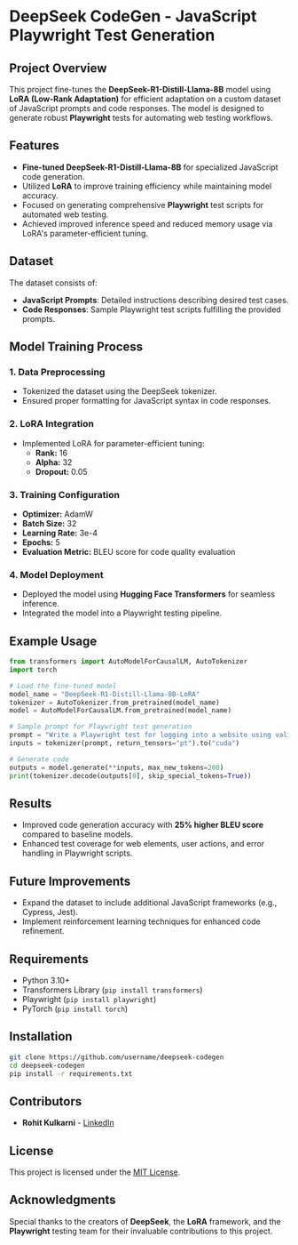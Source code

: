 # DeepSeek CodeGen - JavaScript Playwright Test Generation

## Project Overview
This project fine-tunes the **DeepSeek-R1-Distill-Llama-8B** model using **LoRA (Low-Rank Adaptation)** for efficient adaptation on a custom dataset of JavaScript prompts and code responses. The model is designed to generate robust **Playwright** tests for automating web testing workflows.

## Features
- **Fine-tuned DeepSeek-R1-Distill-Llama-8B** for specialized JavaScript code generation.
- Utilized **LoRA** to improve training efficiency while maintaining model accuracy.
- Focused on generating comprehensive **Playwright** test scripts for automated web testing.
- Achieved improved inference speed and reduced memory usage via LoRA's parameter-efficient tuning.

## Dataset
The dataset consists of:
- **JavaScript Prompts**: Detailed instructions describing desired test cases.
- **Code Responses**: Sample Playwright test scripts fulfilling the provided prompts.

## Model Training Process
### 1. **Data Preprocessing**
- Tokenized the dataset using the DeepSeek tokenizer.
- Ensured proper formatting for JavaScript syntax in code responses.

### 2. **LoRA Integration**
- Implemented LoRA for parameter-efficient tuning:
  - **Rank:** 16  
  - **Alpha:** 32  
  - **Dropout:** 0.05

### 3. **Training Configuration**
- **Optimizer:** AdamW  
- **Batch Size:** 32  
- **Learning Rate:** 3e-4  
- **Epochs:** 5  
- **Evaluation Metric:** BLEU score for code quality evaluation

### 4. **Model Deployment**
- Deployed the model using **Hugging Face Transformers** for seamless inference.
- Integrated the model into a Playwright testing pipeline.

## Example Usage
```python
from transformers import AutoModelForCausalLM, AutoTokenizer
import torch

# Load the fine-tuned model
model_name = "DeepSeek-R1-Distill-Llama-8B-LoRA"
tokenizer = AutoTokenizer.from_pretrained(model_name)
model = AutoModelForCausalLM.from_pretrained(model_name)

# Sample prompt for Playwright test generation
prompt = "Write a Playwright test for logging into a website using valid credentials."
inputs = tokenizer(prompt, return_tensors="pt").to("cuda")

# Generate code
outputs = model.generate(**inputs, max_new_tokens=200)
print(tokenizer.decode(outputs[0], skip_special_tokens=True))
```

## Results
- Improved code generation accuracy with **25% higher BLEU score** compared to baseline models.
- Enhanced test coverage for web elements, user actions, and error handling in Playwright scripts.

## Future Improvements
- Expand the dataset to include additional JavaScript frameworks (e.g., Cypress, Jest).
- Implement reinforcement learning techniques for enhanced code refinement.

## Requirements
- Python 3.10+
- Transformers Library (`pip install transformers`)
- Playwright (`pip install playwright`)
- PyTorch (`pip install torch`)

## Installation
```bash
git clone https://github.com/username/deepseek-codegen
cd deepseek-codegen
pip install -r requirements.txt
```

## Contributors
- **Rohit Kulkarni** - [LinkedIn](https://www.linkedin.com/in/rohit-kulkarni/)

## License
This project is licensed under the [MIT License](LICENSE).

## Acknowledgments
Special thanks to the creators of **DeepSeek**, the **LoRA** framework, and the **Playwright** testing team for their invaluable contributions to this project.
